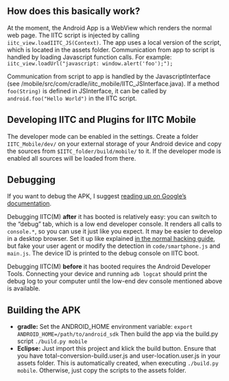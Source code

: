 How does this basically work?
-----------------------------

At the moment, the Android App is a WebView which renders the normal web page. The IITC script is injected by calling ```iitc_view.loadIITC_JS(Context)```. The app uses a local version of the script, which is located in the assets folder.
Communication from app to script is handled by loading Javascript function calls. For example: ```iitc_view.loadUrl("javascript: window.alert('foo');");```

Communication from script to app is handled by the JavascriptInterface (see /mobile/src/com/cradle/iitc\_mobile/IITC_JSInterface.java). If a method ```foo(String)``` is defined in JSInterface, it can be called by ```android.foo("Hello World")``` in the IITC script.

Developing IITC and Plugins for IITC Mobile
-------------------------------------------

The developer mode can be enabled in the settings. Create a folder ```IITC_Mobile/dev/``` on your external storage of your Android device and copy the sources from ```$IITC_folder/build/mobile/``` to it. If the developer mode is enabled all sources will be loaded from there.

Debugging
---------

If you want to debug the APK, I suggest [reading up on Google’s documentation](https://developer.android.com/index.html).

Debugging IITC(M) **after** it has booted is relatively easy: you can switch to the “debug” tab, which is a low end developer console. It renders all calls to `console.*`, so you can use it just like you expect. It may be easier to develop in a desktop browser. Set it up like explained [in the normal hacking guide](https://github.com/jonatkins/ingress-intel-total-conversion/blob/master/HACKING.md), but fake your user agent or modify the detection in `code/smartphone.js` and `main.js`. The device ID is printed to the debug console on IITC boot.

Debugging IITC(M) **before** it has booted requires the Android Developer Tools. Connecting your device and running `adb logcat` should print the debug log to your computer until the low-end dev console mentioned above is available. 


Building the APK
----------------

- **gradle:**
  Set the ANDROID_HOME environment variable:
  ```export ANDROID_HOME=/path/to/android_sdk```
  Then build the app via the build.py script ```./build.py mobile```
- **Eclipse:** Just import this project and klick the build button. Ensure that you have total-conversion-build.user.js and user-location.user.js in your assets folder. This is automatically created, when executing ```./build.py mobile```. Otherwise, just copy the scripts to the assets folder.
